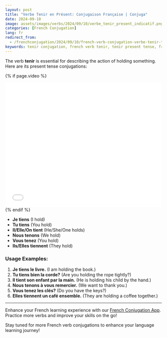 ```yaml
---
layout: post
title: "Verbe Tenir en Présent: Conjugaison Française | Conjuga"
date: 2024-09-10
image: assets/images/verbs/2024/09/10/verbe_tenir_present_indicatif.png
categories: [French Conjugation]
lang: fr
redirect_from:
  - /frenchconjugation/2024/09/10/french-verb-conjugation-verbe-tenir-to-hold-present-tense/
keywords: tenir conjugation, french verb tenir, tenir present tense, french conjugation, learn french
---
```


The verb **tenir** is essential for describing the action of holding something. Here are its present tense conjugations:

<!-- Video Embed Section -->
{% if page.video %}
<div class="video-embed">
  <iframe width="100%" height="400" src="{{ page.video | escape }}" frameborder="0" allowfullscreen></iframe>
</div>
{% endif %}

- **Je tiens** (I hold)
- **Tu tiens** (You hold)
- **Il/Elle/On tient** (He/She/One holds)
- **Nous tenons** (We hold)
- **Vous tenez** (You hold)
- **Ils/Elles tiennent** (They hold)

### Usage Examples:

1. **Je tiens le livre.** (I am holding the book.)
2. **Tu tiens bien la corde?** (Are you holding the rope tightly?)
3. **Il tient son enfant par la main.** (He is holding his child by the hand.)
4. **Nous tenons à vous remercier.** (We want to thank you.)
5. **Vous tenez les clés?** (Do you have the keys?)
6. **Elles tiennent un café ensemble.** (They are holding a coffee together.)

---

Enhance your French learning experience with our [French Conjugation App]({{site.appStore.url}}). Practice more verbs and improve your skills on the go!

Stay tuned for more French verb conjugations to enhance your language learning journey!
